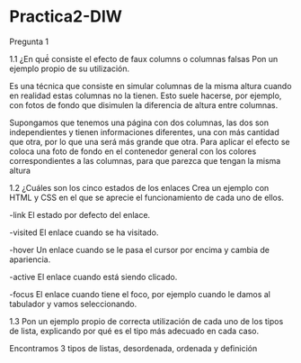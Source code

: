 # Practica2-DIW

 Pregunta 1

1.1 ¿En qué́ consiste el efecto de faux columns o columnas falsas Pon un ejemplo propio de su utilización.

Es una técnica que consiste en simular columnas de la misma altura cuando en realidad estas columnas no la tienen. Esto suele hacerse, por ejemplo, con fotos de fondo que disimulen la diferencia de altura entre columnas.

Supongamos que tenemos una página con dos columnas, las dos son independientes y tienen informaciones diferentes, una con más cantidad que otra, por lo que una será más grande que otra.
Para aplicar el efecto se coloca una foto de fondo en el contenedor general con los colores correspondientes a las columnas, para que parezca que tengan la misma altura


1.2 ¿Cuáles son los cinco estados de los enlaces Crea un ejemplo con HTML y CSS en el que se aprecie el funcionamiento de cada uno de ellos.

-link El estado por defecto del enlace.

-visited El enlace cuando se ha visitado.

-hover Un enlace cuando se le pasa el cursor por encima y cambia de apariencia.

-active El enlace cuando está siendo clicado.

-focus El enlace cuando tiene el foco, por ejemplo cuando le damos al tabulador y vamos seleccionando.


1.3 Pon un ejemplo propio de correcta utilización de cada uno de los tipos de lista, explicando por qué es el tipo más adecuado en cada caso.

Encontramos 3 tipos de listas, desordenada, ordenada y definición
